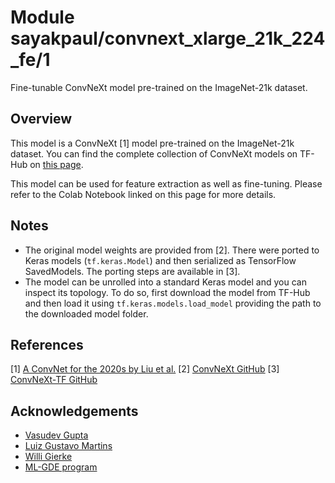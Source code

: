 # Module sayakpaul/convnext_xlarge_21k_224_fe/1

Fine-tunable ConvNeXt model pre-trained on the ImageNet-21k dataset.

<!-- asset-path: https://storage.googleapis.com/convnext/saved_models/tars/convnext_xlarge_21k_224_fe.tar  -->
<!-- task: image-classification -->
<!-- network-architecture: convnext -->
<!-- format: saved_model_2 -->
<!-- fine-tunable: true -->
<!-- license: mit -->
<!-- colab: https://colab.research.google.com/github/sayakpaul/ConvNeXt-TF/blob/main/notebooks/finetune.ipynb -->

## Overview

This model is a ConvNeXt [1] model pre-trained on the ImageNet-21k dataset. You can find the complete
collection of ConvNeXt models on TF-Hub on [this page](https://tfhub.dev/sayakpaul/collections/convnext/1).

This model can be used for feature extraction as well as fine-tuning. Please refer to the Colab Notebook
linked on this page for more details.

## Notes

* The original model weights are provided from [2]. There were ported to Keras models
(`tf.keras.Model`) and then serialized as TensorFlow SavedModels. The porting
steps are available in [3].
* The model can be unrolled into a standard Keras model and you can inspect its topology.
To do so, first download the model from TF-Hub and then load it using `tf.keras.models.load_model`
providing the path to the downloaded model folder.

## References

[1] [A ConvNet for the 2020s by Liu et al.](https://arxiv.org/abs/2201.03545)
[2] [ConvNeXt GitHub](https://github.com/facebookresearch/ConvNeXt)
[3] [ConvNeXt-TF GitHub](https://github.com/sayakpaul/ConvNeXt-TF)

## Acknowledgements

* [Vasudev Gupta](https://github.com/vasudevgupta7) 
* [Luiz Gustavo Martins](https://twitter.com/gusthema)
* [Willi Gierke](https://ch.linkedin.com/in/willi-gierke)
* [ML-GDE program](https://developers.google.com/programs/experts/)

